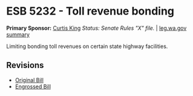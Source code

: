 # ESB 5232 - Toll revenue bonding
**Primary Sponsor:** [Curtis King](/person/leg/curtis.king.md)
*Status: Senate Rules "X" file.* | [leg.wa.gov summary](https://app.leg.wa.gov/billsummary?BillNumber=5232&Year=2021)

Limiting bonding toll revenues on certain state highway facilities.

## Revisions
* [Original Bill](1/)
* [Engrossed Bill](1/)